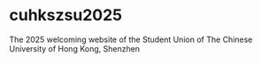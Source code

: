 # cuhkszsu2025
The 2025 welcoming website of the Student Union of The Chinese University of Hong Kong, Shenzhen
